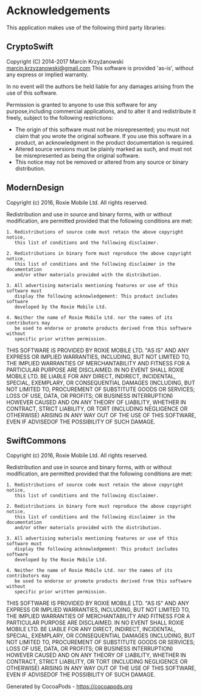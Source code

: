 # Acknowledgements
This application makes use of the following third party libraries:

## CryptoSwift

Copyright (C) 2014-2017 Marcin Krzyżanowski <marcin.krzyzanowski@gmail.com>
This software is provided 'as-is', without any express or implied warranty. 

In no event will the authors be held liable for any damages arising from the use of this software. 

Permission is granted to anyone to use this software for any purpose,including commercial applications, and to alter it and redistribute it freely, subject to the following restrictions:

- The origin of this software must not be misrepresented; you must not claim that you wrote the original software. If you use this software in a product, an acknowledgment in the product documentation is required.
- Altered source versions must be plainly marked as such, and must not be misrepresented as being the original software.
- This notice may not be removed or altered from any source or binary distribution.


## ModernDesign

Copyright (c) 2016, Roxie Mobile Ltd. All rights reserved.

Redistribution and use in source and binary forms, with or without modification,
are permitted provided that the following conditions are met:

    1. Redistributions of source code must retain the above copyright notice,
       this list of conditions and the following disclaimer.

    2. Redistributions in binary form must reproduce the above copyright notice,
       this list of conditions and the following disclaimer in the documentation
       and/or other materials provided with the distribution.

    3. All advertising materials mentioning features or use of this software must
       display the following acknowledgement: This product includes software
       developed by the Roxie Mobile Ltd.

    4. Neither the name of Roxie Mobile Ltd. nor the names of its contributors may
       be used to endorse or promote products derived from this software without
       specific prior written permission.

THIS SOFTWARE IS PROVIDED BY ROXIE MOBILE LTD. "AS IS" AND ANY EXPRESS OR IMPLIED
WARRANTIES, INCLUDING, BUT NOT LIMITED TO, THE IMPLIED WARRANTIES OF MERCHANTABILITY
AND FITNESS FOR A PARTICULAR PURPOSE ARE DISCLAIMED. IN NO EVENT SHALL ROXIE MOBILE LTD.
BE LIABLE FOR ANY DIRECT, INDIRECT, INCIDENTAL, SPECIAL, EXEMPLARY, OR CONSEQUENTIAL
DAMAGES (INCLUDING, BUT NOT LIMITED TO, PROCUREMENT OF SUBSTITUTE GOODS OR SERVICES;
LOSS OF USE, DATA, OR PROFITS; OR BUSINESS INTERRUPTION) HOWEVER CAUSED AND ON
ANY THEORY OF LIABILITY, WHETHER IN CONTRACT, STRICT LIABILITY, OR TORT (INCLUDING
NEGLIGENCE OR OTHERWISE) ARISING IN ANY WAY OUT OF THE USE OF THIS SOFTWARE, EVEN
IF ADVISEDOF THE POSSIBILITY OF SUCH DAMAGE.


## SwiftCommons

Copyright (c) 2016, Roxie Mobile Ltd. All rights reserved.

Redistribution and use in source and binary forms, with or without modification,
are permitted provided that the following conditions are met:

    1. Redistributions of source code must retain the above copyright notice,
       this list of conditions and the following disclaimer.

    2. Redistributions in binary form must reproduce the above copyright notice,
       this list of conditions and the following disclaimer in the documentation
       and/or other materials provided with the distribution.

    3. All advertising materials mentioning features or use of this software must
       display the following acknowledgement: This product includes software
       developed by the Roxie Mobile Ltd.

    4. Neither the name of Roxie Mobile Ltd. nor the names of its contributors may
       be used to endorse or promote products derived from this software without
       specific prior written permission.

THIS SOFTWARE IS PROVIDED BY ROXIE MOBILE LTD. "AS IS" AND ANY EXPRESS OR IMPLIED
WARRANTIES, INCLUDING, BUT NOT LIMITED TO, THE IMPLIED WARRANTIES OF MERCHANTABILITY
AND FITNESS FOR A PARTICULAR PURPOSE ARE DISCLAIMED. IN NO EVENT SHALL ROXIE MOBILE LTD.
BE LIABLE FOR ANY DIRECT, INDIRECT, INCIDENTAL, SPECIAL, EXEMPLARY, OR CONSEQUENTIAL
DAMAGES (INCLUDING, BUT NOT LIMITED TO, PROCUREMENT OF SUBSTITUTE GOODS OR SERVICES;
LOSS OF USE, DATA, OR PROFITS; OR BUSINESS INTERRUPTION) HOWEVER CAUSED AND ON
ANY THEORY OF LIABILITY, WHETHER IN CONTRACT, STRICT LIABILITY, OR TORT (INCLUDING
NEGLIGENCE OR OTHERWISE) ARISING IN ANY WAY OUT OF THE USE OF THIS SOFTWARE, EVEN
IF ADVISEDOF THE POSSIBILITY OF SUCH DAMAGE.

Generated by CocoaPods - https://cocoapods.org
